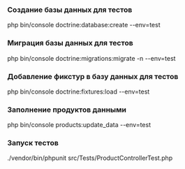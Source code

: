 ### Cоздание базы данных для тестов
php bin/console doctrine:database:create --env=test
### Миграция базы данных для тестов
php bin/console doctrine:migrations:migrate -n --env=test
### Добавление фикстур в базу данных для тестов
php bin/console doctrine:fixtures:load --env=test
### Заполнение продуктов данными 
php bin/console products:update_data --env=test
### Запуск тестов
./vendor/bin/phpunit src/Tests/ProductControllerTest.php